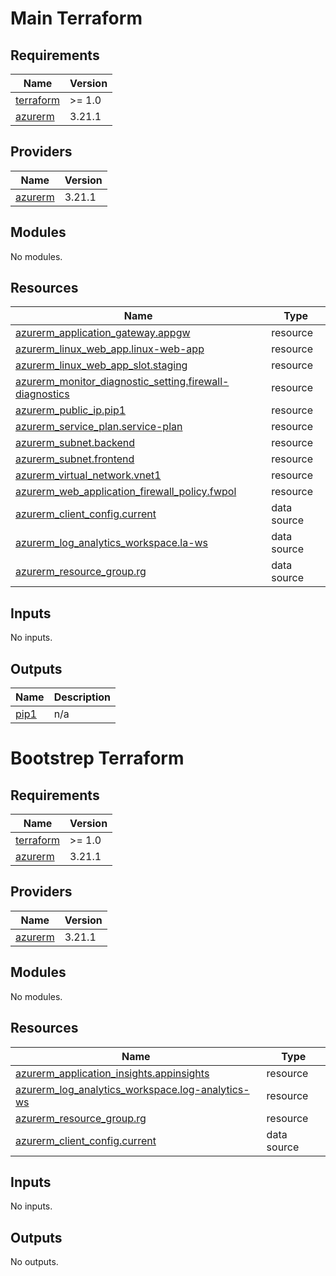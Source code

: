 # Main Terraform
## Requirements

| Name | Version |
|------|---------|
| <a name="requirement_terraform"></a> [terraform](#requirement\_terraform) | >= 1.0 |
| <a name="requirement_azurerm"></a> [azurerm](#requirement\_azurerm) | 3.21.1 |

## Providers

| Name | Version |
|------|---------|
| <a name="provider_azurerm"></a> [azurerm](#provider\_azurerm) | 3.21.1 |

## Modules

No modules.

## Resources

| Name | Type |
|------|------|
| [azurerm_application_gateway.appgw](https://registry.terraform.io/providers/hashicorp/azurerm/3.21.1/docs/resources/application_gateway) | resource |
| [azurerm_linux_web_app.linux-web-app](https://registry.terraform.io/providers/hashicorp/azurerm/3.21.1/docs/resources/linux_web_app) | resource |
| [azurerm_linux_web_app_slot.staging](https://registry.terraform.io/providers/hashicorp/azurerm/3.21.1/docs/resources/linux_web_app_slot) | resource |
| [azurerm_monitor_diagnostic_setting.firewall-diagnostics](https://registry.terraform.io/providers/hashicorp/azurerm/3.21.1/docs/resources/monitor_diagnostic_setting) | resource |
| [azurerm_public_ip.pip1](https://registry.terraform.io/providers/hashicorp/azurerm/3.21.1/docs/resources/public_ip) | resource |
| [azurerm_service_plan.service-plan](https://registry.terraform.io/providers/hashicorp/azurerm/3.21.1/docs/resources/service_plan) | resource |
| [azurerm_subnet.backend](https://registry.terraform.io/providers/hashicorp/azurerm/3.21.1/docs/resources/subnet) | resource |
| [azurerm_subnet.frontend](https://registry.terraform.io/providers/hashicorp/azurerm/3.21.1/docs/resources/subnet) | resource |
| [azurerm_virtual_network.vnet1](https://registry.terraform.io/providers/hashicorp/azurerm/3.21.1/docs/resources/virtual_network) | resource |
| [azurerm_web_application_firewall_policy.fwpol](https://registry.terraform.io/providers/hashicorp/azurerm/3.21.1/docs/resources/web_application_firewall_policy) | resource |
| [azurerm_client_config.current](https://registry.terraform.io/providers/hashicorp/azurerm/3.21.1/docs/data-sources/client_config) | data source |
| [azurerm_log_analytics_workspace.la-ws](https://registry.terraform.io/providers/hashicorp/azurerm/3.21.1/docs/data-sources/log_analytics_workspace) | data source |
| [azurerm_resource_group.rg](https://registry.terraform.io/providers/hashicorp/azurerm/3.21.1/docs/data-sources/resource_group) | data source |

## Inputs

No inputs.

## Outputs

| Name | Description |
|------|-------------|
| <a name="output_pip1"></a> [pip1](#output\_pip1) | n/a |
# Bootstrep Terraform
## Requirements

| Name | Version |
|------|---------|
| <a name="requirement_terraform"></a> [terraform](#requirement\_terraform) | >= 1.0 |
| <a name="requirement_azurerm"></a> [azurerm](#requirement\_azurerm) | 3.21.1 |

## Providers

| Name | Version |
|------|---------|
| <a name="provider_azurerm"></a> [azurerm](#provider\_azurerm) | 3.21.1 |

## Modules

No modules.

## Resources

| Name | Type |
|------|------|
| [azurerm_application_insights.appinsights](https://registry.terraform.io/providers/hashicorp/azurerm/3.21.1/docs/resources/application_insights) | resource |
| [azurerm_log_analytics_workspace.log-analytics-ws](https://registry.terraform.io/providers/hashicorp/azurerm/3.21.1/docs/resources/log_analytics_workspace) | resource |
| [azurerm_resource_group.rg](https://registry.terraform.io/providers/hashicorp/azurerm/3.21.1/docs/resources/resource_group) | resource |
| [azurerm_client_config.current](https://registry.terraform.io/providers/hashicorp/azurerm/3.21.1/docs/data-sources/client_config) | data source |

## Inputs

No inputs.

## Outputs

No outputs.
